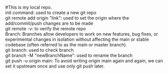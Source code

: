 #This is my local repo.
<br>
init command: used to create a new git repo
<br>
git remote add origin "link": used to set the origin where the add/commit/push changes are to be made
<br>
git remote -v: to verify the remote repo
<br>
Branch: Branches allow developers to work on new features, bug fixes, or experimental changes in isolation without affecting the main or stable codebase (often referred to as the main or master branch).
<br>
git branch: used to check branch
<br>
git branch -M "newBranchName": used to rename the branch
<br>
git push -u origin main: To avoid writing origin main again and again, we can set it upstream once and use only git push later.
<br>